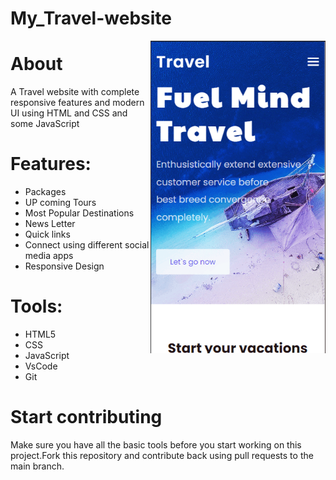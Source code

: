 # My_Travel-website

<img align="right" src="./Travel.gif" height="500px"/>

# About
A Travel website with complete responsive features and modern UI using HTML and CSS and some JavaScript 

# Features:

 - Packages
 - UP coming Tours
 - Most Popular Destinations
 - News Letter
 - Quick links
 - Connect using different social media apps
 - Responsive Design

# Tools:
 - HTML5
 - CSS
 - JavaScript
 - VsCode
 - Git

# Start contributing

Make sure you have all the basic tools before you start working on this project.Fork this repository and contribute back using pull requests to the main branch.
	